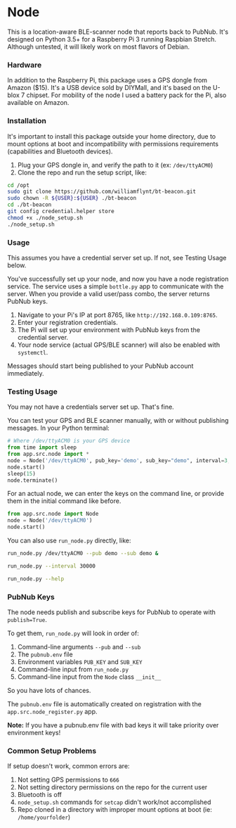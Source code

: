 # Node

This is a location-aware BLE-scanner node that reports back to PubNub.
It's designed on Python 3.5+ for a Raspberry Pi 3 running Raspbian Stretch.
Although untested, it will likely work on most flavors of Debian.

### Hardware

In addition to the Raspberry Pi, this package uses a GPS dongle from Amazon ($15). 
It's a USB device sold by DIYMall, and it's based on the U-blox 7 chipset.
For mobility of the node I used a battery pack for the Pi, also available on Amazon.

### Installation

It's important to install this package outside your home directory, due to mount options at boot
and incompatibility with permissions requirements (capabilities and Bluetooth devices).

1. Plug your GPS dongle in, and verify the path to it (ex: `/dev/ttyACM0`)
2. Clone the repo and run the setup script, like:
 
~~~bash
cd /opt
sudo git clone https://github.com/williamflynt/bt-beacon.git
sudo chown -R ${USER}:${USER} ./bt-beacon
cd ./bt-beacon
git config credential.helper store
chmod +x ./node_setup.sh
./node_setup.sh

~~~

### Usage

This assumes you have a credential server set up. If not, see Testing Usage below.

You've successfully set up your node, and now you have a node registration service.
The service uses a simple `bottle.py` app to communicate with the server.
When you provide a valid user/pass combo, the server returns PubNub keys.

1. Navigate to your Pi's IP at port 8765, like `http://192.168.0.109:8765`. 
2. Enter your registration credentials.
3. The Pi will set up your environment with PubNub keys from the credential server.
4. Your node service (actual GPS/BLE scanner) will also be enabled with `systemctl`.

Messages should start being published to your PubNub account immediately.
 
### Testing Usage

You may not have a credentials server set up. That's fine.

You can test your GPS and BLE scanner manually, with or without publishing messages.
In your Python terminal:

~~~python
# Where /dev/ttyACM0 is your GPS device
from time import sleep
from app.src.node import *
node = Node('/dev/ttyACM0', pub_key='demo', sub_key="demo", interval=3, debug=True)
node.start()
sleep(15)
node.terminate()
~~~

For an actual node, we can enter the keys on the command line, or provide them in the initial command like before.

~~~python
from app.src.node import Node
node = Node('/dev/ttyACM0')
node.start()
~~~

You can also use `run_node.py` directly, like:

~~~bash
run_node.py /dev/ttyACM0 --pub demo --sub demo &
~~~
~~~bash
run_node.py --interval 30000
~~~
~~~bash
run_node.py --help
~~~


### PubNub Keys

The node needs publish and subscribe keys for PubNub to operate with `publish=True`.

To get them, `run_node.py` will look in order of:
  1. Command-line arguments `--pub` and `--sub`
  2. The `pubnub.env` file
  3. Environment variables `PUB_KEY` and `SUB_KEY`
  4. Command-line input from `run_node.py`
  5. Command-line input from the `Node` class `__init__`
  
So you have lots of chances.

The `pubnub.env` file is automatically created on registration with the `app.src.node_register.py` app.
  
**Note:** If you have a pubnub.env file with bad keys it will take priority over environment keys!

### Common Setup Problems

If setup doesn't work, common errors are:
1. Not setting GPS permissions to `666`
2. Not setting directory permissions on the repo for the current user
3. Bluetooth is off
4. `node_setup.sh` commands for `setcap` didn't work/not accomplished
5. Repo cloned in a directory with improper mount options at boot (ie: `/home/yourfolder`)